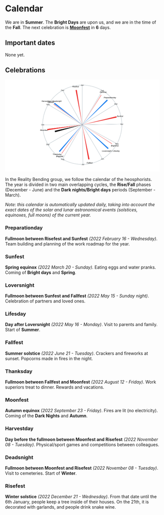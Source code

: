 
# Calendar

We are in **Summer**. The **Bright Days** are upon us, and we are in the
time of the **Fall**. The next celebration is
[**Moonfest**](https://github.com/RealityBending/Calendar#Moonfest) in
**6** days.

## Important dates

None yet.

## Celebrations

![](calendar_plot-1.png)<!-- -->

In the Reality Bending group, we follow the calendar of the
heosphorists. The year is divided in two main overlapping cycles, the
**Rise/Fall** phases (December - June) and the **Dark nights/Bright
days** periods (September - March).

*Note: this calendar is automatically updated daily, taking into account
the exact dates of the solar and lunar astronomical events (solstices,
equinoxes, full moons) of the current year.*

### Preparationday

**Fullmoon between Risefest and Sunfest** *(2022 February 16 -
Wednesday)*. Team building and planning of the work roadmap for the
year.

### Sunfest

**Spring equinox** *(2022 March 20 - Sunday)*. Eating eggs and water
pranks. Coming of **Bright days** and **Spring**.

### Loversnight

**Fullmoon between Sunfest and Fallfest** *(2022 May 15 - Sunday
night)*. Celebration of partners and loved ones.

### Lifesday

**Day after Loversnight** *(2022 May 16 - Monday)*. Visit to parents and
family. Start of **Summer**.

### Fallfest

**Summer solstice** *(2022 June 21 - Tuesday)*. Crackers and fireworks
at sunset. Popcorns made in fires in the night.

### Thanksday

**Fullmoon between Fallfest and Moonfest** *(2022 August 12 - Friday)*.
Work superiors treat to dinner. Rewards and vacations.

### Moonfest

**Autumn equinox** *(2022 September 23 - Friday)*. Fires are lit (no
electricity). Coming of the **Dark Nights** and **Autumn**.

### Harvestday

**Day before the fullmoon between Moonfest and Risefest** *(2022
November 08 - Tuesday)*. Physical/sport games and competitions between
colleagues.

### Deadsnight

**Fullmoon between Moonfest and Risefest** *(2022 November 08 -
Tuesday)*. Visit to cemeteries. Start of **Winter**.

### Risefest

**Winter solstice** *(2022 December 21 - Wednesday)*. From that date
until the 6th January, people keep a tree inside of their houses. On the
21th, it is decorated with garlands, and people drink snake wine.
